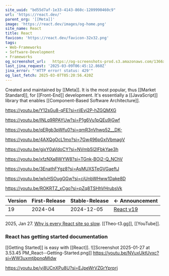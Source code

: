 ```yaml
---
site_uuid: "bd55d7af-1e33-4143-860c-1209990460c9"
url: 'https://react.dev/'
parent_org: '[[Meta]]'
image: 'https://react.dev/images/og-home.png'
site_name: React
title: React
favicon: 'https://react.dev/favicon-32x32.png'
tags:
- Web-Frameworks
- Software-Development
- Frameworks
og_screenshot_url:   https://og-screenshots-prod.s3.amazonaws.com/1366x768/80/false/ddc6a11b6e0607cf0fced41dbc927d3f8e8cc05491223bb082beae0cd2b4bdef.jpeg
last_jina_request: '2025-03-09T06:45:12.860Z'
jina_error: "'HTTP error! status: 429'"
og_last_fetch: 2025-03-07T05:20:56.420Z
---
```

Created and maintained by [[Meta]]. It is the most popular, thus [[Market Standard]], for [[Front-End]] development.  It's essentially a [[JavaScript]] library that enables [[Component-Based Software Architecture]]. 

https://youtu.be/Y12sGu8-qFE?si=rilEvj2P-hZGQMXG

https://youtu.be/INLq9RPAYUw?si=P1g6Vu1pQEu9jGwf

https://youtu.be/qERgb3pWfu0?si=qmR3nVhwp52__DK-

https://youtu.be/4AXQgOcL1mo?si=7Gw496pGxIVbmagV

https://youtu.be/gjxY0aVdoCY?si=NVmb5I2lFbkYae3h

https://youtu.be/xfzNXa8WYW8?si=TGnk-BOj2-Q_NChV

https://youtu.be/3EnathFYgz8?si=AsMUXSTeGVGaeftJ

https://youtu.be/wIyHSOugGGw?si=cjUnbWHww1Dake8D

https://youtu.be/ROKRTZ_xCgo?si=pZq8TSHhVHrubsVk

| Version | First-Release | Stable-Release | <- Announcement                                         |
| ------- | ------------- | -------------- | ------------------------------------------------------- |
| 19      | 2024-04       | 2024-12-05     | [React v19](https://react.dev/blog/2024/12/05/react-19) |
|         |               |                |                                                         |

2025, Jan 27. [Why is every React site so slow](https://youtu.be/INLq9RPAYUw?si=389e9LdY5eIxzAQV). [[Theo-t3.gg]], [[YouTube]].

### React has getting started documentation
[[Getting Started]] is easy with [[React]]. 
![[Screenshot 2025-01-27 at 3.53.45 PM_React--Getting-Started.png]]
https://youtu.be/NVuxUktUvxc?si=WW3uxmtjbpnqMIdw


https://youtu.be/yi8UCnXPu8U?si=EJpeWrVZGrYprprj
